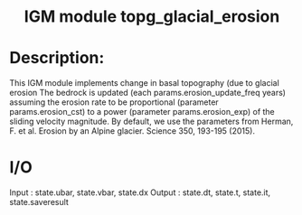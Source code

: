 
### <h1 align="center" id="title">IGM module topg_glacial_erosion </h1>

# Description:

This IGM module implements change in basal topography (due to glacial erosion
The bedrock is updated (each params.erosion_update_freq years) assuming the erosion
rate to be proportional (parameter params.erosion_cst) to a power (parameter params.erosion_exp)
of the sliding velocity magnitude. By default, we use the parameters from Herman,
F. et al. Erosion by an Alpine glacier. Science 350, 193-195 (2015).

# I/O

Input  : state.ubar, state.vbar, state.dx 
Output : state.dt, state.t, state.it, state.saveresult 
